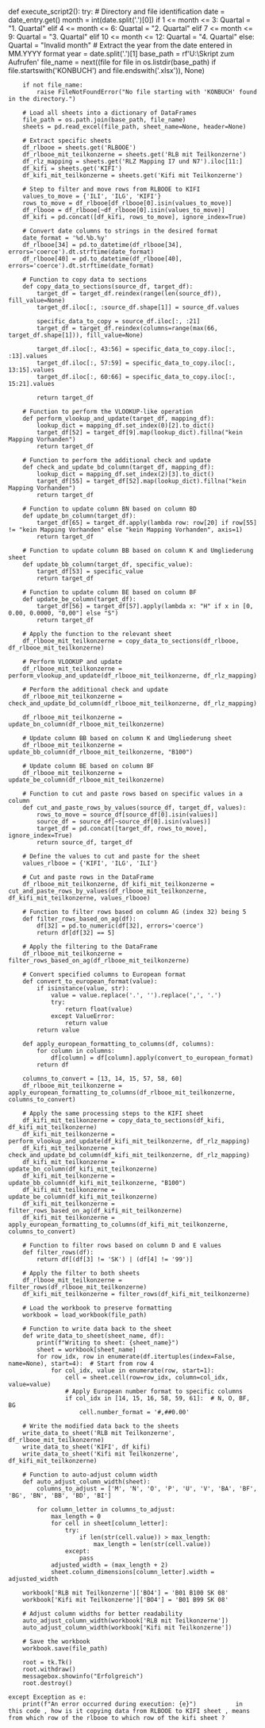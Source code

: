 def execute_script2():
    try:
        # Directory and file identification
        date = date_entry.get()
        month = int(date.split('.')[0])
        if 1 <= month <= 3:
                    Quartal = "1. Quartal"
        elif 4 <= month <= 6:
                    Quartal = "2. Quartal"
        elif 7 <= month <= 9:
                    Quartal = "3. Quartal"
        elif 10 <= month <= 12:
                    Quartal = "4. Quartal"
        else:
                    Quartal = "Invalid month"
            # Extract the year from the date entered in MM.YYYY format
        year = date.split('.')[1]
        base_path = rf'U:\\Skript zum Aufrufen'
        file_name = next((file for file in os.listdir(base_path) if file.startswith('KONBUCH') and file.endswith('.xlsx')), None)

        if not file_name:
            raise FileNotFoundError("No file starting with 'KONBUCH' found in the directory.")

        # Load all sheets into a dictionary of DataFrames
        file_path = os.path.join(base_path, file_name)
        sheets = pd.read_excel(file_path, sheet_name=None, header=None)

        # Extract specific sheets
        df_rlbooe = sheets.get('RLBOOE')
        df_rlbooe_mit_teilkonzerne = sheets.get('RLB mit Teilkonzerne')
        df_rlz_mapping = sheets.get('RLZ Mapping I7 und N7').iloc[11:]
        df_kifi = sheets.get('KIFI')
        df_kifi_mit_teilkonzerne = sheets.get('Kifi mit Teilkonzerne')

        # Step to filter and move rows from RLBOOE to KIFI
        values_to_move = {'ILI', 'ILG', 'KIFI'}
        rows_to_move = df_rlbooe[df_rlbooe[0].isin(values_to_move)]
        df_rlbooe = df_rlbooe[~df_rlbooe[0].isin(values_to_move)]
        df_kifi = pd.concat([df_kifi, rows_to_move], ignore_index=True)

        # Convert date columns to strings in the desired format
        date_format = '%d.%b.%y'
        df_rlbooe[34] = pd.to_datetime(df_rlbooe[34], errors='coerce').dt.strftime(date_format)
        df_rlbooe[40] = pd.to_datetime(df_rlbooe[40], errors='coerce').dt.strftime(date_format)

        # Function to copy data to sections
        def copy_data_to_sections(source_df, target_df):
            target_df = target_df.reindex(range(len(source_df)), fill_value=None)
            target_df.iloc[:, :source_df.shape[1]] = source_df.values

            specific_data_to_copy = source_df.iloc[:, :21]
            target_df = target_df.reindex(columns=range(max(66, target_df.shape[1])), fill_value=None)

            target_df.iloc[:, 43:56] = specific_data_to_copy.iloc[:, :13].values
            target_df.iloc[:, 57:59] = specific_data_to_copy.iloc[:, 13:15].values
            target_df.iloc[:, 60:66] = specific_data_to_copy.iloc[:, 15:21].values

            return target_df

        # Function to perform the VLOOKUP-like operation
        def perform_vlookup_and_update(target_df, mapping_df):
            lookup_dict = mapping_df.set_index(0)[2].to_dict()
            target_df[52] = target_df[9].map(lookup_dict).fillna("kein Mapping Vorhanden")
            return target_df

        # Function to perform the additional check and update
        def check_and_update_bd_column(target_df, mapping_df):
            lookup_dict = mapping_df.set_index(2)[3].to_dict()
            target_df[55] = target_df[52].map(lookup_dict).fillna("kein Mapping Vorhanden")
            return target_df

        # Function to update column BN based on column BD
        def update_bn_column(target_df):
            target_df[65] = target_df.apply(lambda row: row[20] if row[55] != "kein Mapping Vorhanden" else "kein Mapping Vorhanden", axis=1)
            return target_df

        # Function to update column BB based on column K and Umgliederung sheet
        def update_bb_column(target_df, specific_value):
            target_df[53] = specific_value
            return target_df

        # Function to update column BE based on column BF
        def update_be_column(target_df):
            target_df[56] = target_df[57].apply(lambda x: "H" if x in [0, 0.00, 0.0000, "0,00"] else "S")
            return target_df

        # Apply the function to the relevant sheet
        df_rlbooe_mit_teilkonzerne = copy_data_to_sections(df_rlbooe, df_rlbooe_mit_teilkonzerne)

        # Perform VLOOKUP and update
        df_rlbooe_mit_teilkonzerne = perform_vlookup_and_update(df_rlbooe_mit_teilkonzerne, df_rlz_mapping)

        # Perform the additional check and update
        df_rlbooe_mit_teilkonzerne = check_and_update_bd_column(df_rlbooe_mit_teilkonzerne, df_rlz_mapping)

        df_rlbooe_mit_teilkonzerne = update_bn_column(df_rlbooe_mit_teilkonzerne)

        # Update column BB based on column K and Umgliederung sheet
        df_rlbooe_mit_teilkonzerne = update_bb_column(df_rlbooe_mit_teilkonzerne, "B100")

        # Update column BE based on column BF
        df_rlbooe_mit_teilkonzerne = update_be_column(df_rlbooe_mit_teilkonzerne)

        # Function to cut and paste rows based on specific values in a column
        def cut_and_paste_rows_by_values(source_df, target_df, values):
            rows_to_move = source_df[source_df[0].isin(values)]
            source_df = source_df[~source_df[0].isin(values)]
            target_df = pd.concat([target_df, rows_to_move], ignore_index=True)
            return source_df, target_df

        # Define the values to cut and paste for the sheet
        values_rlbooe = {'KIFI', 'ILG', 'ILI'}

        # Cut and paste rows in the DataFrame
        df_rlbooe_mit_teilkonzerne, df_kifi_mit_teilkonzerne = cut_and_paste_rows_by_values(df_rlbooe_mit_teilkonzerne, df_kifi_mit_teilkonzerne, values_rlbooe)

        # Function to filter rows based on column AG (index 32) being 5
        def filter_rows_based_on_ag(df):
            df[32] = pd.to_numeric(df[32], errors='coerce')
            return df[df[32] == 5]

        # Apply the filtering to the DataFrame
        df_rlbooe_mit_teilkonzerne = filter_rows_based_on_ag(df_rlbooe_mit_teilkonzerne)

        # Convert specified columns to European format
        def convert_to_european_format(value):
            if isinstance(value, str):
                value = value.replace('.', '').replace(',', '.')
                try:
                    return float(value)
                except ValueError:
                    return value
            return value

        def apply_european_formatting_to_columns(df, columns):
            for column in columns:
                df[column] = df[column].apply(convert_to_european_format)
            return df

        columns_to_convert = [13, 14, 15, 57, 58, 60]
        df_rlbooe_mit_teilkonzerne = apply_european_formatting_to_columns(df_rlbooe_mit_teilkonzerne, columns_to_convert)

        # Apply the same processing steps to the KIFI sheet
        df_kifi_mit_teilkonzerne = copy_data_to_sections(df_kifi, df_kifi_mit_teilkonzerne)
        df_kifi_mit_teilkonzerne = perform_vlookup_and_update(df_kifi_mit_teilkonzerne, df_rlz_mapping)
        df_kifi_mit_teilkonzerne = check_and_update_bd_column(df_kifi_mit_teilkonzerne, df_rlz_mapping)
        df_kifi_mit_teilkonzerne = update_bn_column(df_kifi_mit_teilkonzerne)
        df_kifi_mit_teilkonzerne = update_bb_column(df_kifi_mit_teilkonzerne, "B100")
        df_kifi_mit_teilkonzerne = update_be_column(df_kifi_mit_teilkonzerne)
        df_kifi_mit_teilkonzerne = filter_rows_based_on_ag(df_kifi_mit_teilkonzerne)
        df_kifi_mit_teilkonzerne = apply_european_formatting_to_columns(df_kifi_mit_teilkonzerne, columns_to_convert)

        # Function to filter rows based on column D and E values
        def filter_rows(df):
            return df[(df[3] != 'SK') | (df[4] != '99')]

        # Apply the filter to both sheets
        df_rlbooe_mit_teilkonzerne = filter_rows(df_rlbooe_mit_teilkonzerne)
        df_kifi_mit_teilkonzerne = filter_rows(df_kifi_mit_teilkonzerne)

        # Load the workbook to preserve formatting
        workbook = load_workbook(file_path)

        # Function to write data back to the sheet
        def write_data_to_sheet(sheet_name, df):
            print(f"Writing to sheet: {sheet_name}")
            sheet = workbook[sheet_name]
            for row_idx, row in enumerate(df.itertuples(index=False, name=None), start=4):  # Start from row 4
                for col_idx, value in enumerate(row, start=1):
                    cell = sheet.cell(row=row_idx, column=col_idx, value=value)
                    # Apply European number format to specific columns
                    if col_idx in [14, 15, 16, 58, 59, 61]:  # N, O, BF, BG
                        cell.number_format = '#,##0.00'

        # Write the modified data back to the sheets
        write_data_to_sheet('RLB mit Teilkonzerne', df_rlbooe_mit_teilkonzerne)
        write_data_to_sheet('KIFI', df_kifi)
        write_data_to_sheet('Kifi mit Teilkonzerne', df_kifi_mit_teilkonzerne)

        # Function to auto-adjust column width
        def auto_adjust_column_width(sheet):
            columns_to_adjust = ['M', 'N', 'O', 'P', 'U', 'V', 'BA', 'BF', 'BG', 'BN', 'BB', 'BD', 'BI']
            
            for column_letter in columns_to_adjust:
                max_length = 0
                for cell in sheet[column_letter]:
                    try:
                        if len(str(cell.value)) > max_length:
                            max_length = len(str(cell.value))
                    except:
                        pass
                adjusted_width = (max_length + 2)
                sheet.column_dimensions[column_letter].width = adjusted_width

        workbook['RLB mit Teilkonzerne']['BO4'] = 'B01 B100 SK 08'
        workbook['Kifi mit Teilkonzerne']['BO4'] = 'B01 B99 SK 08'

        # Adjust column widths for better readability
        auto_adjust_column_width(workbook['RLB mit Teilkonzerne'])
        auto_adjust_column_width(workbook['Kifi mit Teilkonzerne'])

        # Save the workbook
        workbook.save(file_path)

        root = tk.Tk()
        root.withdraw()
        messagebox.showinfo("Erfolgreich")
        root.destroy()

    except Exception as e:
        print(f"An error occurred during execution: {e}")           in this code , how is it copying data from RLBOOE to KIFI sheet , means from which row of the rlbooe to which row of the kifi sheet ?
